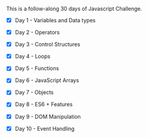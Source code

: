 This is a follow-along 30 days of Javascript Challenge.
- [x] Day 1 - Variables and Data types
- [x] Day 2 - Operators
- [x] Day 3 - Control Structures
- [x] Day 4 - Loops
- [x] Day 5 - Functions
- [x] Day 6 - JavaScript Arrays
- [x] Day 7 - Objects
- [x] Day 8 - ES6 + Features
- [x] Day 9 - DOM Manipulation
- [x] Day 10 - Event Handling









